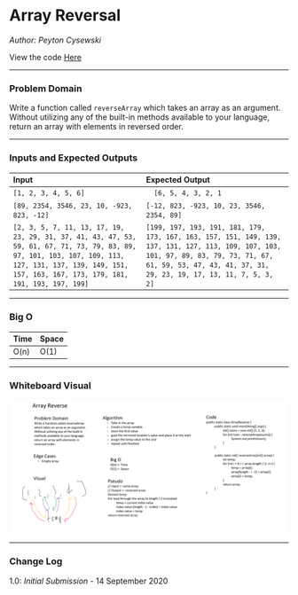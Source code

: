 # Array Reversal

*Author: Peyton Cysewski*

View the code [Here](../../../java/challenges/arrayreverse/ArrayReverse.java)

---

### Problem Domain

Write a function called `reverseArray` which takes an array as an argument. Without utilizing any of the built-in methods available to your language, return an array with elements in reversed order.

---

### Inputs and Expected Outputs

| Input | Expected Output |
| :----------- | :----------- |
| `[1, 2, 3, 4, 5, 6]` | `	[6, 5, 4, 3, 2, 1` |
| `[89, 2354, 3546, 23, 10, -923, 823, -12]` | `[-12, 823, -923, 10, 23, 3546, 2354, 89]` |
| `[2, 3, 5, 7, 11, 13, 17, 19, 23, 29, 31, 37, 41, 43, 47, 53, 59, 61, 67, 71, 73, 79, 83, 89, 97, 101, 103, 107, 109, 113, 127, 131, 137, 139, 149, 151, 157, 163, 167, 173, 179, 181, 191, 193, 197, 199]` | `[199, 197, 193, 191, 181, 179, 173, 167, 163, 157, 151, 149, 139, 137, 131, 127, 113, 109, 107, 103, 101, 97, 89, 83, 79, 73, 71, 67, 61, 59, 53, 47, 43, 41, 37, 31, 29, 23, 19, 17, 13, 11, 7, 5, 3, 2]` |


---

### Big O


| Time | Space |
| :----------- | :----------- |
| O(n) | O(1) |


---


### Whiteboard Visual
![Whiteboard](./assets/whiteboard.png)


---

### Change Log
1.0: *Initial Submission* - 14 September 2020  
